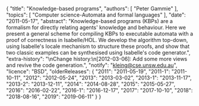 {
    "title": "Knowledge-based programs",
    "authors": [
        "Peter Gammie"
    ],
    "topics": [
        "Computer science-Automata and formal languages"
    ],
    "date": "2011-05-17",
    "abstract": "Knowledge-based programs (KBPs) are a formalism for directly relating agents' knowledge and behaviour. Here we present a general scheme for compiling KBPs to executable automata with a proof of correctness in Isabelle/HOL. We develop the algorithm top-down, using Isabelle's locale mechanism to structure these proofs, and show that two classic examples can be synthesised using Isabelle's code generator.",
    "extra-history": "\nChange history:\n[2012-03-06]: Add some more views and revive the code generation.",
    "notify": "kleing@cse.unsw.edu.au",
    "licence": "BSD",
    "olderReleases": {
        "2011": "2011-05-19",
        "2011-1": "2011-10-11",
        "2012": "2012-05-24",
        "2013": "2013-03-02",
        "2013-1": "2013-11-17",
        "2013-2": "2013-12-11",
        "2014": "2014-08-28",
        "2015": "2015-05-27",
        "2016": "2016-02-22",
        "2016-1": "2016-12-17",
        "2017": "2017-10-10",
        "2018": "2018-08-16",
        "2019": "2019-06-11"
    }
}